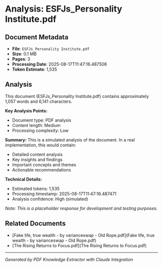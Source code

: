 # Analysis: ESFJs_Personality Institute.pdf

## Document Metadata
- **File**: `ESFJs_Personality Institute.pdf`
- **Size**: 0.1 MB
- **Pages**: 3
- **Processing Date**: 2025-08-17T11:47:16.487506
- **Token Estimate**: 1,535

## Analysis

This document (ESFJs_Personality Institute.pdf) contains approximately 1,057 words and 6,141 characters.

**Key Analysis Points:**
- Document type: PDF analysis
- Content length: Medium
- Processing complexity: Low

**Summary:**
This is a simulated analysis of the document. In a real implementation, this would contain:
- Detailed content analysis
- Key insights and findings
- Important concepts and themes
- Actionable recommendations

**Technical Details:**
- Estimated tokens: 1,535
- Processing timestamp: 2025-08-17T11:47:16.487471
- Analysis confidence: High (simulated)

*Note: This is a placeholder response for development and testing purposes.*

## Related Documents

- [Fake life, true wealth - by varianceswap - Old Rope.pdf](Fake life, true wealth - by varianceswap - Old Rope.pdf)
- [The Rising Returns to Focus.pdf](The Rising Returns to Focus.pdf)

---
*Generated by PDF Knowledge Extractor with Claude Integration*